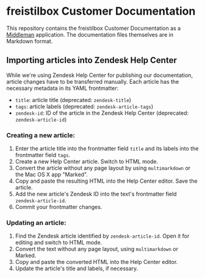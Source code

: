 # freistilbox Customer Documentation

This repository contains the freistilbox Customer Documentation as a [Middleman](http://middlemanapp.com/ "Middleman: Hand-crafted frontend development") application. The documentation files themselves are in Markdown format.


## Importing articles into Zendesk Help Center

While we're using Zendesk Help Center for publishing our documentation, article changes have to be transferred manually. Each article has the necessary metadata in its YAML frontmatter:

* `title`: article title (deprecated: `zendesk-title`)
* `tags`: article labels (deprecated: `zendesk-article-tags`)
* `zendesk-id`: ID of the article in the Zendesk Help Center (deprecated: `zendesk-article-id`)


### Creating a new article:

1. Enter the article title into the frontmatter field `title` and its labels into the frontmatter field `tags`.
2. Create a new Help Center article. Switch to HTML mode.
3. Convert the article without any page layout by using `multimarkdown` or the Mac OS X app "Marked".
4. Copy and paste the resulting HTML into the Help Center editor. Save the article.
5. Add the new article's Zendesk ID into the text's frontmatter field `zendesk-article-id`.
6. Commit your frontmatter changes.


### Updating an article:

1. Find the Zendesk article identified by `zendesk-article-id`. Open it for editing and switch to HTML mode.
2. Convert the text without any page layout, using `multimarkdown` or Marked.
3. Copy and paste the converted HTML into the Help Center editor.
4. Update the article's title and labels, if necessary.

